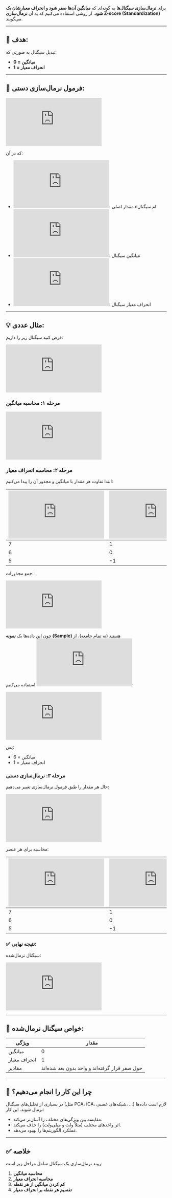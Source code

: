 برای **نرمال‌سازی سیگنال‌ها** به گونه‌ای که **میانگین آن‌ها صفر شود و انحراف معیارشان یک شود**، از روشی استفاده می‌کنیم که به آن **نرمال‌سازی Z-score (Standardization)** می‌گویند.

---

## 🔹 هدف:
تبدیل سیگنال به صورتی که:

- **میانگین = 0**
- **انحراف معیار = 1**

---

## 🔹 فرمول نرمال‌سازی دستی:



![Math Formula](<https://latex.codecogs.com/svg.latex?x_%7B%5Ctext%7Bnormalized%7D%7D%5Bn%5D%20%3D%20%5Cfrac%7Bx%5Bn%5D%20-%20%5Cbar%7Bx%7D%7D%7B%5Csigma_x%7D>)


که در آن:
- ![Math](<https://latex.codecogs.com/svg.latex?x%5Bn%5D>): مقدار اصلی nام سیگنال
- ![Math](<https://latex.codecogs.com/svg.latex?%5Cbar%7Bx%7D>): میانگین سیگنال
- ![Math](<https://latex.codecogs.com/svg.latex?%5Csigma_x>): انحراف معیار سیگنال

---

## 💡 مثال عددی:

فرض کنید سیگنال زیر را داریم:



![Math Formula](<https://latex.codecogs.com/svg.latex?x%20%3D%20%5B7%2C%206%2C%205%5D>)


### مرحله ۱: محاسبه میانگین



![Math Formula](<https://latex.codecogs.com/svg.latex?%5Cbar%7Bx%7D%20%3D%20%5Cfrac%7B7%20%2B%206%20%2B%205%7D%7B3%7D%20%3D%20%5Cfrac%7B18%7D%7B3%7D%20%3D%206>)


### مرحله ۲: محاسبه انحراف معیار

ابتدا تفاوت هر مقدار با میانگین و مجذور آن را پیدا می‌کنیم:

| ![Math](<https://latex.codecogs.com/svg.latex?x%5Bn%5D>) | ![Math](<https://latex.codecogs.com/svg.latex?x%5Bn%5D%20-%20%5Cbar%7Bx%7D>) | ![Math](<https://latex.codecogs.com/svg.latex?%28x%5Bn%5D%20-%20%5Cbar%7Bx%7D%29%5E2>) |
|------------|------------------------|----------------------------|
| 7          | 1                      | 1                          |
| 6          | 0                      | 0                          |
| 5          | -1                     | 1                          |

جمع مجذورات:


![Math Formula](<https://latex.codecogs.com/svg.latex?%5Csum%20%28x%5Bn%5D%20-%20%5Cbar%7Bx%7D%29%5E2%20%3D%201%20%2B%200%20%2B%201%20%3D%202>)


چون این داده‌ها یک **نمونه (Sample)** هستند (نه تمام جامعه)، از ![Math](<https://latex.codecogs.com/svg.latex?N%20-%201%20%3D%202>) استفاده می‌کنیم:



![Math Formula](<https://latex.codecogs.com/svg.latex?s%5E2%20%3D%20%5Cfrac%7B2%7D%7B2%7D%20%3D%201%20%5CRightarrow%20s%20%3D%20%5Csqrt%7B1%7D%20%3D%201>)


پس:
- میانگین = 6
- انحراف معیار = 1

### مرحله ۳: نرمال‌سازی دستی

حال هر مقدار را طبق فرمول نرمال‌سازی تغییر می‌دهیم:



![Math Formula](<https://latex.codecogs.com/svg.latex?x_%7B%5Ctext%7Bnormalized%7D%7D%5Bn%5D%20%3D%20%5Cfrac%7Bx%5Bn%5D%20-%206%7D%7B1%7D>)


محاسبه برای هر عنصر:

| ![Math](<https://latex.codecogs.com/svg.latex?x%5Bn%5D>) | ![Math](<https://latex.codecogs.com/svg.latex?x%5Bn%5D%20-%206>) | ![Math](<https://latex.codecogs.com/svg.latex?x_%7B%5Ctext%7Bnormalized%7D%7D%5Bn%5D>) |
|------------|----------------|-------------------------------|
| 7          | 1              | 1                             |
| 6          | 0              | 0                             |
| 5          | -1             | -1                            |

### ✅ نتیجه نهایی:

سیگنال نرمال‌شده:



![Math Formula](<https://latex.codecogs.com/svg.latex?x_%7B%5Ctext%7Bnormalized%7D%7D%20%3D%20%5B1%2C%200%2C%20-1%5D>)


---

## 📌 خواص سیگنال نرمال‌شده:

| ویژگی | مقدار |
|--------|--------|
| میانگین | 0 |
| انحراف معیار | 1 |
| مقادیر | حول صفر قرار گرفته‌اند و واحد بدون بعد شده‌اند |

---

## 🧠 چرا این کار را انجام می‌دهیم؟

در بسیاری از تحلیل‌های سیگنال (مثل PCA، ICA، شبکه‌های عصبی، ...) لازم است داده‌ها نرمال شوند. این کار:

- مقایسه بین ویژگی‌های مختلف را آسان‌تر می‌کند.
- اثر واحدهای مختلف (مثلاً ولت و میلی‌ولت) را حذف می‌کند.
- عملکرد الگوریتم‌ها را بهبود می‌دهد.

---

## ✅ خلاصه

روند نرمال‌سازی یک سیگنال شامل مراحل زیر است:

1. **محاسبه میانگین**
2. **محاسبه انحراف معیار**
3. **کم کردن میانگین از هر نقطه**
4. **تقسیم هر نقطه بر انحراف معیار**

